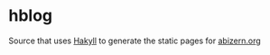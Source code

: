 # hblog

Source that uses [Hakyll](http://jaspervdj.be/hakyll/) to generate the static pages for [abizern.org](http://abizern.org)

